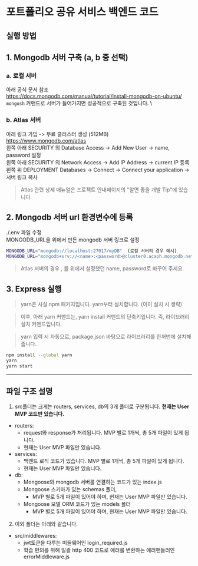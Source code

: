 # 포트폴리오 공유 서비스 백엔드 코드

## 실행 방법

## 1. Mongodb 서버 구축 (a, b 중 선택)

### a. 로컬 서버

아래 공식 문서 참조 \
https://docs.mongodb.com/manual/tutorial/install-mongodb-on-ubuntu/ \
`mongosh` 커맨드로 서버가 들어가지면 성공적으로 구축된 것입니다. \

### b. Atlas 서버

아래 링크 가입 -> 무료 클러스터 생성 (512MB) \
https://www.mongodb.com/atlas \
왼쪽 아래 SECURITY 의 Database Access -> Add New User -> name, password 설정 \
왼쪽 아래 SECURITY 의 Network Access -> Add IP Address -> current IP 등록 \
왼쪽 위 DEPLOYMENT Databases -> Connect -> Connect your application -> 서버 링크 복사

> Atlas 관련 상세 매뉴얼은 프로젝트 안내페이지의 "알면 좋을 개발 Tip"에 있습니다.

## 2. Mongodb 서버 url 환경변수에 등록

./.env 파일 수정 \
MONGODB_URL을 위에서 만든 mongodb 서버 링크로 설정

```bash
MONGODB_URL="mongodb://localhost:27017/myDB"  (로컬 서버의 경우 예시)
MONGODB_URL="mongodb+srv://<name>:<password>@cluster0.acaph.mongodb.net/myDB?retryWrites=true&w=majority" (Atlas 서버의 경우 예시)
```

> Atlas 서버의 경우 <name>, <password>를 위에서 설정했던 name, password로 바꾸어 주세요.

## 3. Express 실행

> yarn은 사실 npm 패키지입니다. yarn부터 설치합니다. (이미 설치 시 생략)

> 이후, 아래 yarn 커맨드는, yarn install 커맨드의 단축키입니다. 즉, 라이브러리 설치 커맨드입니다.

> yarn 입력 시 자동으로, package.json 바탕으로 라이브러리를 한꺼번에 설치해 줍니다.

```bash
npm install --global yarn
yarn
yarn start
```

<hr />

## 파일 구조 설명

1. src폴더는 크게는 routers, services, db의 3개 폴더로 구분됩니다.
   **현재는 User MVP 코드만 있습니다.**

- routers:
  - request와 response가 처리됩니다. MVP 별로 1개씩, 총 5개 파일이 있게 됩니다.
  - 현재는 User MVP 파일만 있습니다.
- services:
  - 백엔드 로직 코드가 있습니다. MVP 별로 1개씩, 총 5개 파일이 있게 됩니다.
  - 현재는 User MVP 파일만 있습니다.
- db:
  - Mongoose와 mongodb 서버를 연결하는 코드가 있는 index.js
  - Mongoose 스키마가 있는 schemas 폴더,
    - MVP 별로 5개 파일이 있어야 하며, 현재는 User MVP 파일만 있습니다.
  - Mongoose 모델 ORM 코드가 있는 models 폴더
    - MVP 별로 5개 파일이 있어야 하며, 현재는 User MVP 파일만 있습니다.

2. 이외 폴더는 아래와 같습니다.

- src/middlewares:
  - jwt토큰을 다루는 미들웨어인 login_required.js
  - 학습 편의를 위해 일괄 http 400 코드로 에러를 변환하는 에러핸들러인 errorMiddleware.js
